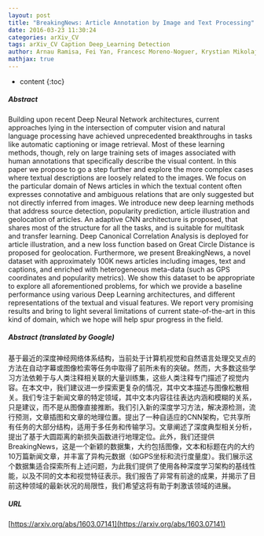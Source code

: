 ```yaml
---
layout: post
title: "BreakingNews: Article Annotation by Image and Text Processing"
date: 2016-03-23 11:30:24
categories: arXiv_CV
tags: arXiv_CV Caption Deep_Learning Detection
author: Arnau Ramisa, Fei Yan, Francesc Moreno-Noguer, Krystian Mikolajczyk
mathjax: true
---
```


* content
{:toc}

##### Abstract
Building upon recent Deep Neural Network architectures, current approaches lying in the intersection of computer vision and natural language processing have achieved unprecedented breakthroughs in tasks like automatic captioning or image retrieval. Most of these learning methods, though, rely on large training sets of images associated with human annotations that specifically describe the visual content. In this paper we propose to go a step further and explore the more complex cases where textual descriptions are loosely related to the images. We focus on the particular domain of News articles in which the textual content often expresses connotative and ambiguous relations that are only suggested but not directly inferred from images. We introduce new deep learning methods that address source detection, popularity prediction, article illustration and geolocation of articles. An adaptive CNN architecture is proposed, that shares most of the structure for all the tasks, and is suitable for multitask and transfer learning. Deep Canonical Correlation Analysis is deployed for article illustration, and a new loss function based on Great Circle Distance is proposed for geolocation. Furthermore, we present BreakingNews, a novel dataset with approximately 100K news articles including images, text and captions, and enriched with heterogeneous meta-data (such as GPS coordinates and popularity metrics). We show this dataset to be appropriate to explore all aforementioned problems, for which we provide a baseline performance using various Deep Learning architectures, and different representations of the textual and visual features. We report very promising results and bring to light several limitations of current state-of-the-art in this kind of domain, which we hope will help spur progress in the field.

##### Abstract (translated by Google)
基于最近的深度神经网络体系结构，当前处于计算机视觉和自然语言处理交叉点的方法在自动字幕或图像检索等任务中取得了前所未有的突破。然而，大多数这些学习方法依赖于与人类注释相关联的大量训练集，这些人类注释专门描述了视觉内容。在本文中，我们建议进一步探索更复杂的情况，其中文本描述与图像松散相关。我们专注于新闻文章的特定领域，其中文本内容往往表达内涵和模糊的关系，只是建议，而不是从图像直接推断。我们引入新的深度学习方法，解决源检测，流行预测，文章插图和文章的地理位置。提出了一种自适应的CNN架构，它共享所有任务的大部分结构，适用于多任务和传输学习。文章阐述了深度典型相关分析，提出了基于大圆距离的新损失函数进行地理定位。此外，我们还提供BreakingNews，这是一个新颖的数据集，大约包括图像，文本和标题在内的大约10万篇新闻文章，并丰富了异构元数据（如GPS坐标和流行度量度）。我们展示这个数据集适合探索所有上述问题，为此我们提供了使用各种深度学习架构的基线性能，以及不同的文本和视觉特征表示。我们报告了非常有前途的成果，并揭示了目前这种领域的最新状况的局限性，我们希望这将有助于刺激该领域的进展。

##### URL
[https://arxiv.org/abs/1603.07141](https://arxiv.org/abs/1603.07141)


